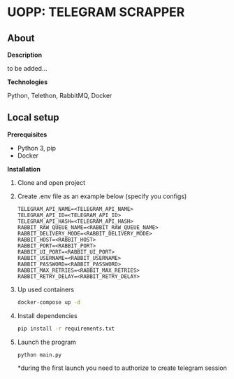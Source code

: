 # UOPP: TELEGRAM SCRAPPER

## About

**Description**

to be added...

**Technologies**

Python, Telethon, RabbitMQ, Docker

## Local setup

**Prerequisites**

- Python 3, pip
- Docker

**Installation**

1. Clone and open project
2. Create .env file as an example below (specify you configs)

   ```dotenv
   TELEGRAM_API_NAME=<TELEGRAM_API_NAME>
   TELEGRAM_API_ID=<TELEGRAM_API_ID>
   TELEGRAM_API_HASH=<TELEGRAM_API_HASH>
   RABBIT_RAW_QUEUE_NAME=<RABBIT_RAW_QUEUE_NAME>
   RABBIT_DELIVERY_MODE=<RABBIT_DELIVERY_MODE>
   RABBIT_HOST=<RABBIT_HOST>
   RABBIT_PORT=<RABBIT_PORT>
   RABBIT_UI_PORT=<RABBIT_UI_PORT>
   RABBIT_USERNAME=<RABBIT_USERNAME>
   RABBIT_PASSWORD=<RABBIT_PASSWORD>
   RABBIT_MAX_RETRIES=<RABBIT_MAX_RETRIES>
   RABBIT_RETRY_DELAY=<RABBIT_RETRY_DELAY>
   ```

3. Up used containers
    ```bash
    docker-compose up -d
    ```
4. Install dependencies
    ```bash
    pip install -r requirements.txt
    ```
5. Launch the program
    ```bash
    python main.py
    ```
   *during the first launch you need to authorize to create telegram session
